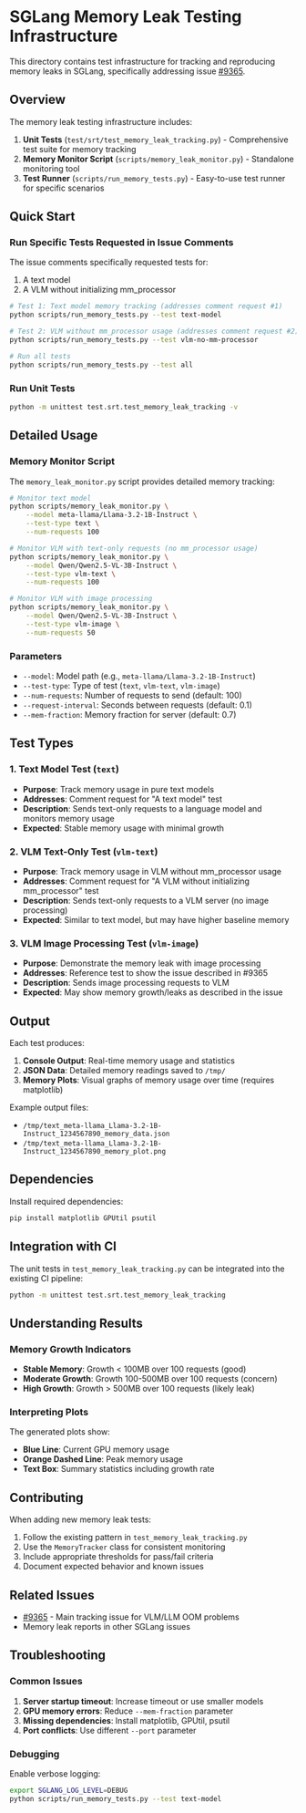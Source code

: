 # SGLang Memory Leak Testing Infrastructure

This directory contains test infrastructure for tracking and reproducing memory leaks in SGLang, specifically addressing issue [#9365](https://github.com/sgl-project/sglang/issues/9365).

## Overview

The memory leak testing infrastructure includes:

1. **Unit Tests** (`test/srt/test_memory_leak_tracking.py`) - Comprehensive test suite for memory tracking
2. **Memory Monitor Script** (`scripts/memory_leak_monitor.py`) - Standalone monitoring tool
3. **Test Runner** (`scripts/run_memory_tests.py`) - Easy-to-use test runner for specific scenarios

## Quick Start

### Run Specific Tests Requested in Issue Comments

The issue comments specifically requested tests for:
1. A text model
2. A VLM without initializing mm_processor

```bash
# Test 1: Text model memory tracking (addresses comment request #1)
python scripts/run_memory_tests.py --test text-model

# Test 2: VLM without mm_processor usage (addresses comment request #2)
python scripts/run_memory_tests.py --test vlm-no-mm-processor

# Run all tests
python scripts/run_memory_tests.py --test all
```

### Run Unit Tests

```bash
python -m unittest test.srt.test_memory_leak_tracking -v
```

## Detailed Usage

### Memory Monitor Script

The `memory_leak_monitor.py` script provides detailed memory tracking:

```bash
# Monitor text model
python scripts/memory_leak_monitor.py \
    --model meta-llama/Llama-3.2-1B-Instruct \
    --test-type text \
    --num-requests 100

# Monitor VLM with text-only requests (no mm_processor usage)
python scripts/memory_leak_monitor.py \
    --model Qwen/Qwen2.5-VL-3B-Instruct \
    --test-type vlm-text \
    --num-requests 100

# Monitor VLM with image processing
python scripts/memory_leak_monitor.py \
    --model Qwen/Qwen2.5-VL-3B-Instruct \
    --test-type vlm-image \
    --num-requests 50
```

### Parameters

- `--model`: Model path (e.g., `meta-llama/Llama-3.2-1B-Instruct`)
- `--test-type`: Type of test (`text`, `vlm-text`, `vlm-image`)
- `--num-requests`: Number of requests to send (default: 100)
- `--request-interval`: Seconds between requests (default: 0.1)
- `--mem-fraction`: Memory fraction for server (default: 0.7)

## Test Types

### 1. Text Model Test (`text`)
- **Purpose**: Track memory usage in pure text models
- **Addresses**: Comment request for "A text model" test
- **Description**: Sends text-only requests to a language model and monitors memory usage
- **Expected**: Stable memory usage with minimal growth

### 2. VLM Text-Only Test (`vlm-text`)
- **Purpose**: Track memory usage in VLM without mm_processor usage
- **Addresses**: Comment request for "A VLM without initializing mm_processor" test
- **Description**: Sends text-only requests to a VLM server (no image processing)
- **Expected**: Similar to text model, but may have higher baseline memory

### 3. VLM Image Processing Test (`vlm-image`)
- **Purpose**: Demonstrate the memory leak with image processing
- **Addresses**: Reference test to show the issue described in #9365
- **Description**: Sends image processing requests to VLM
- **Expected**: May show memory growth/leaks as described in the issue

## Output

Each test produces:

1. **Console Output**: Real-time memory usage and statistics
2. **JSON Data**: Detailed memory readings saved to `/tmp/`
3. **Memory Plots**: Visual graphs of memory usage over time (requires matplotlib)

Example output files:
- `/tmp/text_meta-llama_Llama-3.2-1B-Instruct_1234567890_memory_data.json`
- `/tmp/text_meta-llama_Llama-3.2-1B-Instruct_1234567890_memory_plot.png`

## Dependencies

Install required dependencies:

```bash
pip install matplotlib GPUtil psutil
```

## Integration with CI

The unit tests in `test_memory_leak_tracking.py` can be integrated into the existing CI pipeline:

```bash
python -m unittest test.srt.test_memory_leak_tracking
```

## Understanding Results

### Memory Growth Indicators

- **Stable Memory**: Growth < 100MB over 100 requests (good)
- **Moderate Growth**: Growth 100-500MB over 100 requests (concern)
- **High Growth**: Growth > 500MB over 100 requests (likely leak)

### Interpreting Plots

The generated plots show:
- **Blue Line**: Current GPU memory usage
- **Orange Dashed Line**: Peak memory usage
- **Text Box**: Summary statistics including growth rate

## Contributing

When adding new memory leak tests:

1. Follow the existing pattern in `test_memory_leak_tracking.py`
2. Use the `MemoryTracker` class for consistent monitoring
3. Include appropriate thresholds for pass/fail criteria
4. Document expected behavior and known issues

## Related Issues

- [#9365](https://github.com/sgl-project/sglang/issues/9365) - Main tracking issue for VLM/LLM OOM problems
- Memory leak reports in other SGLang issues

## Troubleshooting

### Common Issues

1. **Server startup timeout**: Increase timeout or use smaller models
2. **GPU memory errors**: Reduce `--mem-fraction` parameter
3. **Missing dependencies**: Install matplotlib, GPUtil, psutil
4. **Port conflicts**: Use different `--port` parameter

### Debugging

Enable verbose logging:
```bash
export SGLANG_LOG_LEVEL=DEBUG
python scripts/run_memory_tests.py --test text-model
```
